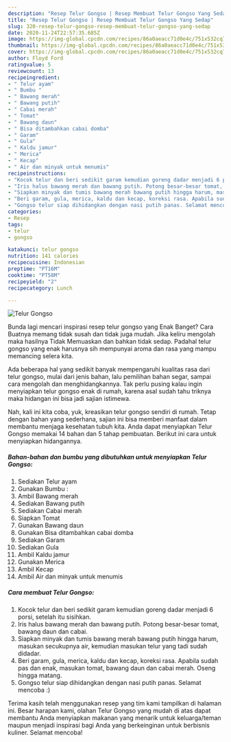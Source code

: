 ```yaml
---
description: "Resep Telur Gongso | Resep Membuat Telur Gongso Yang Sedap"
title: "Resep Telur Gongso | Resep Membuat Telur Gongso Yang Sedap"
slug: 320-resep-telur-gongso-resep-membuat-telur-gongso-yang-sedap
date: 2020-11-24T22:57:35.685Z
image: https://img-global.cpcdn.com/recipes/86a0aeacc71d0e4c/751x532cq70/telur-gongso-foto-resep-utama.jpg
thumbnail: https://img-global.cpcdn.com/recipes/86a0aeacc71d0e4c/751x532cq70/telur-gongso-foto-resep-utama.jpg
cover: https://img-global.cpcdn.com/recipes/86a0aeacc71d0e4c/751x532cq70/telur-gongso-foto-resep-utama.jpg
author: Floyd Ford
ratingvalue: 5
reviewcount: 13
recipeingredient:
- " Telur ayam"
- " Bumbu "
- " Bawang merah"
- " Bawang putih"
- " Cabai merah"
- " Tomat"
- " Bawang daun"
- " Bisa ditambahkan cabai domba"
- " Garam"
- " Gula"
- " Kaldu jamur"
- " Merica"
- " Kecap"
- " Air dan minyak untuk menumis"
recipeinstructions:
- "Kocok telur dan beri sedikit garam kemudian goreng dadar menjadi 6 porsi, setelah itu sisihkan."
- "Iris halus bawang merah dan bawang putih. Potong besar-besar tomat, bawang daun dan cabai."
- "Siapkan minyak dan tumis bawang merah bawang putih hingga harum, masukan secukupnya air, kemudian masukan telur yang tadi sudah didadar."
- "Beri garam, gula, merica, kaldu dan kecap, koreksi rasa. Apabila sudah pas dan enak, masukan tomat, bawang daun dan cabai merah. Oseng hingga matang."
- "Gongso telur siap dihidangkan dengan nasi putih panas. Selamat mencoba :)"
categories:
- Resep
tags:
- telur
- gongso

katakunci: telur gongso 
nutrition: 141 calories
recipecuisine: Indonesian
preptime: "PT16M"
cooktime: "PT58M"
recipeyield: "2"
recipecategory: Lunch

---
```



![Telur Gongso](https://img-global.cpcdn.com/recipes/86a0aeacc71d0e4c/751x532cq70/telur-gongso-foto-resep-utama.jpg)

Bunda lagi mencari inspirasi resep telur gongso yang Enak Banget? Cara Buatnya memang tidak susah dan tidak juga mudah. Jika keliru mengolah maka hasilnya Tidak Memuaskan dan bahkan tidak sedap. Padahal telur gongso yang enak harusnya sih mempunyai aroma dan rasa yang mampu memancing selera kita.

Ada beberapa hal yang sedikit banyak mempengaruhi kualitas rasa dari telur gongso, mulai dari jenis bahan, lalu pemilihan bahan segar, sampai cara mengolah dan menghidangkannya. Tak perlu pusing kalau ingin menyiapkan telur gongso enak di rumah, karena asal sudah tahu triknya maka hidangan ini bisa jadi sajian istimewa.




Nah, kali ini kita coba, yuk, kreasikan telur gongso sendiri di rumah. Tetap dengan bahan yang sederhana, sajian ini bisa memberi manfaat dalam membantu menjaga kesehatan tubuh kita. Anda dapat menyiapkan Telur Gongso memakai 14 bahan dan 5 tahap pembuatan. Berikut ini cara untuk menyiapkan hidangannya.

<!--inarticleads1-->

##### Bahan-bahan dan bumbu yang dibutuhkan untuk menyiapkan Telur Gongso:

1. Sediakan  Telur ayam
1. Gunakan  Bumbu :
1. Ambil  Bawang merah
1. Sediakan  Bawang putih
1. Sediakan  Cabai merah
1. Siapkan  Tomat
1. Gunakan  Bawang daun
1. Gunakan  Bisa ditambahkan cabai domba
1. Sediakan  Garam
1. Sediakan  Gula
1. Ambil  Kaldu jamur
1. Gunakan  Merica
1. Ambil  Kecap
1. Ambil  Air dan minyak untuk menumis




<!--inarticleads2-->

##### Cara membuat Telur Gongso:

1. Kocok telur dan beri sedikit garam kemudian goreng dadar menjadi 6 porsi, setelah itu sisihkan.
1. Iris halus bawang merah dan bawang putih. Potong besar-besar tomat, bawang daun dan cabai.
1. Siapkan minyak dan tumis bawang merah bawang putih hingga harum, masukan secukupnya air, kemudian masukan telur yang tadi sudah didadar.
1. Beri garam, gula, merica, kaldu dan kecap, koreksi rasa. Apabila sudah pas dan enak, masukan tomat, bawang daun dan cabai merah. Oseng hingga matang.
1. Gongso telur siap dihidangkan dengan nasi putih panas. Selamat mencoba :)




Terima kasih telah menggunakan resep yang tim kami tampilkan di halaman ini. Besar harapan kami, olahan Telur Gongso yang mudah di atas dapat membantu Anda menyiapkan makanan yang menarik untuk keluarga/teman maupun menjadi inspirasi bagi Anda yang berkeinginan untuk berbisnis kuliner. Selamat mencoba!
